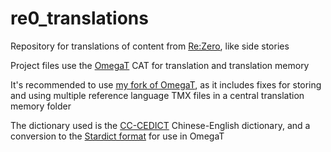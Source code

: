 # re0_translations

Repository for translations of content from [Re:Zero](https://en.wikipedia.org/wiki/Re:Zero), like side stories

Project files use the [OmegaT](https://omegat.org/) CAT for translation and translation memory

It's recommended to use [my fork of OmegaT](https://github.com/liraymond04/omegat), as it includes fixes for storing and using multiple reference language TMX files in a central translation memory folder

The dictionary used is the [CC-CEDICT](https://www.mdbg.net/chinese/dictionary?page=cedict) Chinese-English dictionary, and a conversion to the [Stardict format](https://simonwiles.net/projects/cc-cedict/) for use in OmegaT

